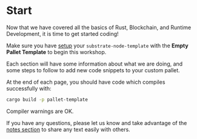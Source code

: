 # Start

Now that we have covered all the basics of Rust, Blockchain, and Runtime Development, it is time to get started coding!

Make sure you have [setup](../setup.md) your `substrate-node-template` with the **Empty Pallet Template** to begin this workshop.

Each section will have some information about what we are doing, and some steps to follow to add new code snippets to your custom pallet.

At the end of each page, you should have code which compiles successfully with:

```bash
cargo build -p pallet-template
```

Compiler warnings are OK.

If you have any questions, please let us know and take advantage of the [notes section](../notes.md) to share any text easily with others.
